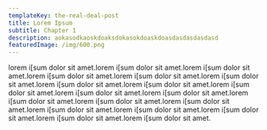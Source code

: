 ```yaml
---
templateKey: the-real-deal-post
title: Lorem Ipsum
subtitle: Chapter 1
description: aokasodkaoskdoaksdokasokdoaskdoasdasdasdasdasd
featuredImage: /img/600.png
---
```

lorem i[sum dolor sit amet.lorem i[sum dolor sit amet.lorem i[sum dolor sit amet.lorem i[sum dolor sit amet.lorem i[sum dolor sit amet.lorem i[sum dolor sit amet.lorem i[sum dolor sit amet.lorem i[sum dolor sit amet.lorem i[sum dolor sit amet.lorem i[sum dolor sit amet.lorem i[sum dolor sit amet.lorem i[sum dolor sit amet.lorem i[sum dolor sit amet.lorem i[sum dolor sit amet.lorem i[sum dolor sit amet.lorem i[sum dolor sit amet.lorem i[sum dolor sit amet.lorem i[sum dolor sit amet.lorem i[sum dolor sit amet.